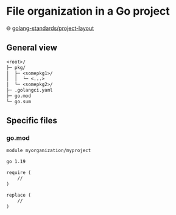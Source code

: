 # File organization in a Go project

🌐 [golang-standards/project-layout](https://github.com/golang-standards/project-layout)

<!-- https://github.com/Avksenchik/golang-project-template -->

## General view

```txt
<root>/
├─ pkg/
│  ├─ <somepkg1>/
│  │  └─ <...>
│  └─ <somepkg2>/
├─ .golangci.yaml
├─ go.mod
└─ go.sum
```

## Specific files

### go.mod

```txt
module myorganization/myproject

go 1.19

require (
    //
)

replace (
    //
)
```
